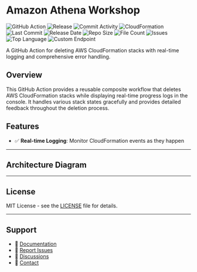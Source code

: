 # Amazon Athena Workshop

![GitHub Action](https://img.shields.io/badge/GitHub-Action-blue?logo=github)&nbsp;![Release](https://github.com/subhamay-bhattacharyya/3807-athena-cft/actions/workflows/release.yaml/badge.svg)&nbsp;![Commit Activity](https://img.shields.io/github/commit-activity/t/subhamay-bhattacharyya/3807-athena-cft)&nbsp;![CloudFormation](https://img.shields.io/badge/AWS-CloudFormation-orange?logo=amazonaws)&nbsp;![Last Commit](https://img.shields.io/github/last-commit/subhamay-bhattacharyya/3807-athena-cft)&nbsp;![Release Date](https://img.shields.io/github/release-date/subhamay-bhattacharyya/3807-athena-cft)&nbsp;![Repo Size](https://img.shields.io/github/repo-size/subhamay-bhattacharyya/3807-athena-cft)&nbsp;![File Count](https://img.shields.io/github/directory-file-count/subhamay-bhattacharyya/3807-athena-cft)&nbsp;![Issues](https://img.shields.io/github/issues/subhamay-bhattacharyya/3807-athena-cft)&nbsp;![Top Language](https://img.shields.io/github/languages/top/subhamay-bhattacharyya/3807-athena-cft)&nbsp;![Custom Endpoint](https://img.shields.io/endpoint?url=https://gist.githubusercontent.com/bsubhamay/93151ed90cfa1e4c848b9d84478875fb/raw/3807-athena-cft.json?)


A GitHub Action for deleting AWS CloudFormation stacks with real-time logging and comprehensive error handling.

## Overview

This GitHub Action provides a reusable composite workflow that deletes AWS CloudFormation stacks while displaying real-time progress logs in the console. It handles various stack states gracefully and provides detailed feedback throughout the deletion process.

## Features

- ✅ **Real-time Logging**: Monitor CloudFormation events as they happen

---

## Architecture Diagram


---

## License

MIT License - see the [LICENSE](LICENSE) file for details.

---

## Support

- 📖 [Documentation](https://github.com/subhamay-bhattacharyya/3807-athena-cft/wiki)
- 🐛 [Report Issues](https://github.com/subhamay-bhattacharyya/3807-athena-cft/issues)
- 💬 [Discussions](https://github.com/subhamay-bhattacharyya/3807-athena-cft/discussions)
- 📧 [Contact](mailto:support@subhamay.aws@gmail.com)